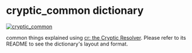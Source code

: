 # cryptic_common dictionary

[![cryptic_common](https://github.com/cryptic-resolver/cryptic_common/workflows/test-dict/badge.svg)](https://github.com/cryptic-resolver/cryptic_common/actions/workflows/test.yml)

common things explained using [cr: the Cryptic Resolver](https://github.com/cryptic-resolver/cr.rb). Please refer to its README to see the dictionary's layout and format.

<br>
